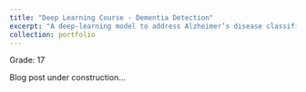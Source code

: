 ```yaml
---
title: "Deep Learning Course - Dementia Detection"
excerpt: "A deep-learning model to address Alzheimer’s disease classification problem.<br/><br/><img src='/images/brain_mri.jpg'><br/>"
collection: portfolio
---
```

Grade: 17

Blog post under construction...

